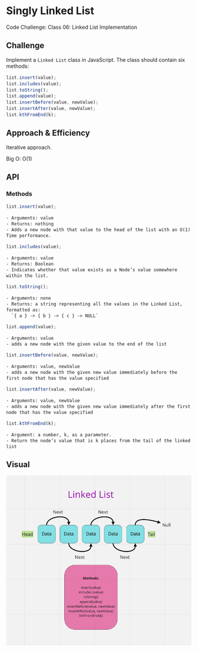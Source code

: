 # Singly Linked List

Code Challenge: Class 06: Linked List Implementation

## Challenge

Implement a `Linked List` class in JavaScript. The class should contain six methods:

```javascript
list.insert(value);
list.includes(value);
list.toString();
list.append(value);
list.insertBefore(value, newValue);
list.insertAfter(value, newValue);
list.kthFromEnd(k);
```

## Approach & Efficiency

Iterative approach.

Big O: O(1)

## API

### Methods

```javascript
list.insert(value);
```

```plaintext
- Arguments: value
- Returns: nothing
- Adds a new node with that value to the head of the list with an O(1) Time performance.
```

```javascript
list.includes(value);
```

```plaintext
- Arguments: value
- Returns: Boolean
- Indicates whether that value exists as a Node’s value somewhere within the list.
```

```javascript
list.toString();
```

```plaintext
- Arguments: none
- Returns: a string representing all the values in the Linked List, formatted as:
  `{ a } -> { b } -> { c } -> NULL`
```

```javascript
list.append(value);
```

```plaintext
- Arguments: value
- adds a new node with the given value to the end of the list
```

```javascript
list.insertBefore(value, newValue);
```

```plaintext
- Arguments: value, newValue
- adds a new node with the given new value immediately before the first node that has the value specified
```

```javascript
list.insertAfter(value, newValue);
```

```plaintext
- Arguments: value, newValue
- adds a new node with the given new value immediately after the first node that has the value specified
```

```javascript
list.kthFromEnd(k);
```

```plaintext
- Argument: a number, k, as a parameter.
- Return the node’s value that is k places from the tail of the linked list
```

## Visual

![linked list](./linked-list-kth.png)
